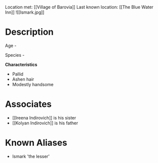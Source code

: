 Location met: [[Village of Barovia]]
Last known location: [[The Blue Water Inn]]
![[Ismark.jpg]]
# Description
Age - 

Species - 

**Characteristics**
* Pallid
* Ashen hair
* Modestly handsome
# Associates
* [[Ireena Indirovich]] is his sister
* [[Kolyan Indirovich]] is his father

# Known Aliases
* Ismark 'the lesser'

